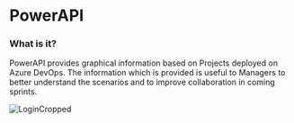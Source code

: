 # PowerAPI

### What is it?

PowerAPI provides graphical information based on Projects deployed on Azure DevOps. The information which is provided is useful to Managers to better understand the scenarios and to improve collaboration in coming sprints.

![LoginCropped](https://user-images.githubusercontent.com/76027933/102349409-4b588180-3fc9-11eb-83cd-87bdb9219ef4.png)
